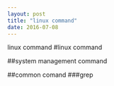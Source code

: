 ```yaml
---
layout: post
title: "linux command"
date: 2016-07-08
---
```


linux command
#linux command

##system management command

##common comand
###grep
